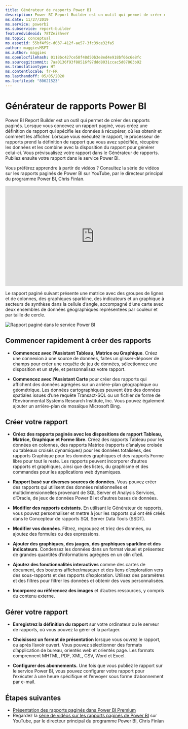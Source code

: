 ```yaml
---
title: Générateur de rapports Power BI
description: Power BI Report Builder est un outil qui permet de créer des rapports paginés.
ms.date: 11/27/2019
ms.service: powerbi
ms.subservice: report-builder
featuredvideoid: 78TZeiEhveY
ms.topic: conceptual
ms.assetid: 55bf4f9c-d037-412f-ae57-3fc39ce32fa5
author: maggiesMSFT
ms.author: maggies
ms.openlocfilehash: 0118bc427ce58f48d50b3e8ed4e918bf66c6e8fc
ms.sourcegitcommit: 7aa0136f93f88516f97ddd8031ccac5d07863b92
ms.translationtype: HT
ms.contentlocale: fr-FR
ms.lasthandoff: 05/05/2020
ms.locfileid: "80621523"
---
```

# <a name="power-bi-report-builder"></a>Générateur de rapports Power BI

 Power BI Report Builder est un outil qui permet de créer des rapports paginés.  Lorsque vous concevez un rapport paginé, vous créez une définition de rapport qui spécifie les données à récupérer, où les obtenir et comment les afficher. Lorsque vous exécutez le rapport, le processeur de rapports prend la définition de rapport que vous avez spécifiée, récupère les données et les combine avec la disposition du rapport pour générer celui-ci. Vous prévisualisez votre rapport dans le Générateur de rapports. Publiez ensuite votre rapport dans le service Power BI.

Vous préférez apprendre à partir de vidéos ? Consultez la série de vidéos sur les rapports paginés de Power BI sur YouTube, par le directeur principal du programme Power BI, Chris Finlan.

<iframe width="560" height="315" src="https://www.youtube.com/embed/78TZeiEhveY?list=PLx7LcKtN_gq-JVzM6L8xNNxX7kts-KflJ" frameborder="0" allowfullscreen></iframe>

Le rapport paginé suivant présente une matrice avec des groupes de lignes et de colonnes, des graphiques sparkline, des indicateurs et un graphique à secteurs de synthèse dans la cellule d’angle, accompagné d’une carte avec deux ensembles de données géographiques représentées par couleur et par taille de cercle.  

![Rapport paginé dans le service Power BI](media/report-builder-power-bi/report-builder-get-started-paginated-report.png)

##  <a name="jump-start-report-creation"></a><a name="JumpStartReptCreation"></a> Commencer rapidement à créer des rapports  
 
-   **Commencez avec l’Assistant Tableau, Matrice ou Graphique**. Créez une connexion à une source de données, faites un glisser-déposer de champs pour créer une requête de jeu de données, sélectionnez une disposition et un style, et personnalisez votre rapport.  
  
-   **Commencez avec l’Assistant Carte** pour créer des rapports qui affichent des données agrégées sur un arrière-plan géographique ou géométrique. Les données cartographiques peuvent être des données spatiales issues d’une requête Transact-SQL ou un fichier de forme de l’Environmental Systems Research Institute, Inc. Vous pouvez également ajouter un arrière-plan de mosaïque Microsoft Bing.  

##  <a name="design-your-report"></a><a name="DesignRept"></a> Créer votre rapport  
  
-   **Créez des rapports paginés avec les dispositions de rapport Tableau, Matrice, Graphique et Forme libre.** Créez des rapports Tableau pour les données en colonnes, des rapports Matrice (rapports d’analyse croisée ou tableaux croisés dynamiques) pour les données totalisées, des rapports Graphique pour les données graphiques et des rapports Forme libre pour tout le reste. Les rapports peuvent incorporer d’autres rapports et graphiques, ainsi que des listes, du graphisme et des commandes pour les applications web dynamiques.  
  
-   **Rapport basé sur diverses sources de données.** Vous pouvez créer des rapports qui utilisent des données relationnelles et multidimensionnelles provenant de SQL Server et Analysis Services, d’Oracle, de jeux de données Power BI et d’autres bases de données.  
  
-   **Modifier des rapports existants.** En utilisant le Générateur de rapports, vous pouvez personnaliser et mettre à jour les rapports qui ont été créés dans le Concepteur de rapports SQL Server Data Tools (SSDT).  
  
-   **Modifier vos données**. Filtrez, regroupez et triez des données, ou ajoutez des formules ou des expressions.  

-   **Ajouter des graphiques, des jauges, des graphiques sparkline et des indicateurs**. Condensez les données dans un format visuel et présentez de grandes quantités d’informations agrégées en un clin d’œil.  
  
-   **Ajoutez des fonctionnalités interactives** comme des cartes de document, des boutons afficher/masquer et des liens d’exploration vers des sous-rapports et des rapports d’exploration. Utilisez des paramètres et des filtres pour filtrer les données et obtenir des vues personnalisées.  
  
-   **Incorporez ou référencez des images** et d’autres ressources, y compris du contenu externe.  
  
##  <a name="manage-your-report"></a><a name="ManageRpt"></a> Gérer votre rapport  
  
-   **Enregistrez la définition du rapport** sur votre ordinateur ou le serveur de rapports, où vous pouvez la gérer et la partager.  
  
-   **Choisissez un format de présentation** lorsque vous ouvrez le rapport, ou après l’avoir ouvert. Vous pouvez sélectionner des formats d’application de bureau, orientés web et orientés page. Les formats comprennent MHTML, PDF, XML, CSV, Word et Excel.  
  
-   **Configurer des abonnements.** Une fois que vous publiez le rapport sur le service Power BI, vous pouvez configurer votre rapport pour l’exécuter à une heure spécifique et l’envoyer sous forme d’abonnement par e-mail.  

## <a name="next-steps"></a>Étapes suivantes

- [Présentation des rapports paginés dans Power BI Premium](paginated-reports-report-builder-power-bi.md)
- Regardez la [série de vidéos sur les rapports paginés de Power BI](https://www.youtube.com/watch?v=78TZeiEhveY&list=PLx7LcKtN_gq-JVzM6L8xNNxX7kts-KflJ) sur YouTube, par le directeur principal du programme Power BI, Chris Finlan